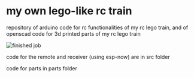 # my own lego-like rc train

repository of arduino code for rc functionalities of my rc lego train, and of openscad code for 3d printed parts of my rc lego train

![finished job](pics/IMG_6929.jpg)

code for the remote and receiver (using esp-now) are in src folder

code for parts in parts folder
